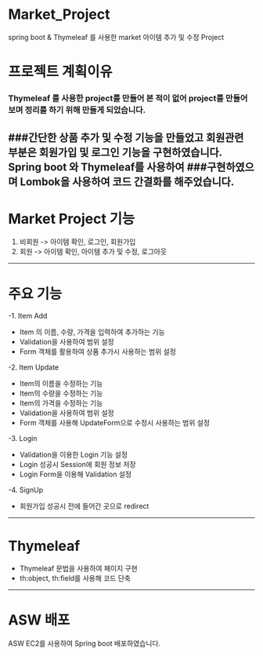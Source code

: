 # Market_Project
spring boot &amp; Thymeleaf 를 사용한 market 아이템 추가 및 수정 Project
# 프로젝트 계획이유
### Thymeleaf 를 사용한 project를 만들어 본 적이 없어 project를 만들어보며 정리를 하기 위해 만들게 되었습니다.
###간단한 상품 추가 및 수정 기능을 만들었고 회원관련 부분은 회원가입 및 로그인 기능을 구현하였습니다. Spring boot 와 Thymeleaf를 사용하여
###구현하였으며 Lombok을 사용하여 코드 간결화를 해주었습니다.
------------
# Market Project 기능
1. 비회원 -> 아이템 확인, 로그인, 회원가입
2. 회원 -> 아이템 확인, 아이템 추가 및 수정, 로그아웃
------------
# 주요 기능
-1. Item Add
  - Item 의 이름, 수량, 가격을 입력하여 추가하는 기능
  - Validation을 사용하여 범위 설정
  - Form 객체를 활용하여 상품 추가시 사용하는 범위 설정

-2. Item Update
  - Item의 이름을 수정하는 기능
  - Item의 수량을 수정하는 기능
  - Item의 가격을 수정하는 기능
  - Validation을 사용하여 범위 설정
  - Form 객체를 사용해 UpdateForm으로 수정시 사용하는 범위 설정

-3. Login
  - Validation을 이용한 Login 기능 설정
  - Login 성공시 Session에 회원 정보 저장
  - Login Form을 이용해 Validation 설정

-4. SignUp
  - 회원가입 성공시 전에 들어간 곳으로 redirect
  
-----------------
# Thymeleaf
- Thymeleaf 문법을 사용하여 페이지 구현
 - th:object, th:field를 사용해 코드 단축
 
-----------------
# ASW 배포
ASW EC2를 사용하여 Spring boot 배포하였습니다.
